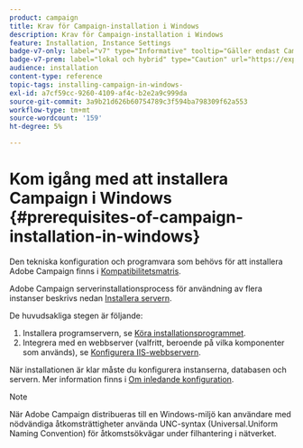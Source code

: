 ```yaml
---
product: campaign
title: Krav för Campaign-installation i Windows
description: Krav för Campaign-installation i Windows
feature: Installation, Instance Settings
badge-v7-only: label="v7" type="Informative" tooltip="Gäller endast Campaign Classic v7"
badge-v7-prem: label="lokal och hybrid" type="Caution" url="https://experienceleague.adobe.com/docs/campaign-classic/using/installing-campaign-classic/architecture-and-hosting-models/hosting-models-lp/hosting-models.html?lang=sv" tooltip="Gäller endast lokala och hybrida driftsättningar"
audience: installation
content-type: reference
topic-tags: installing-campaign-in-windows-
exl-id: a7cf59cc-9260-4109-af4c-b2e2a9c999da
source-git-commit: 3a9b21d626b60754789c3f594ba798309f62a553
workflow-type: tm+mt
source-wordcount: '159'
ht-degree: 5%

---
```


# Kom igång med att installera Campaign i Windows {#prerequisites-of-campaign-installation-in-windows}



Den tekniska konfiguration och programvara som behövs för att installera Adobe Campaign finns i [Kompatibilitetsmatris](../../rn/using/compatibility-matrix.md).

Adobe Campaign serverinstallationsprocess för användning av flera instanser beskrivs nedan [Installera servern](../../installation/using/installing-the-server.md).

De huvudsakliga stegen är följande:

1. Installera programservern, se [Köra installationsprogrammet](../../installation/using/installing-the-server.md#executing-the-installation-program).
1. Integrera med en webbserver (valfritt, beroende på vilka komponenter som används), se [Konfigurera IIS-webbservern](../../installation/using/integration-into-a-web-server-for-windows.md#configuring-the-iis-web-server).

När installationen är klar måste du konfigurera instanserna, databasen och servern. Mer information finns i [Om inledande konfiguration](../../installation/using/about-initial-configuration.md).

>[!NOTE]
>
>När Adobe Campaign distribueras till en Windows-miljö kan användare med nödvändiga åtkomsträttigheter använda UNC-syntax (Universal.Uniform Naming Convention) för åtkomstsökvägar under filhantering i nätverket.
